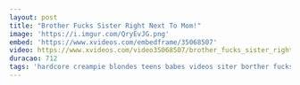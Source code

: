 ```yaml
---
layout: post
title: "Brother Fucks Sister Right Next To Mom!"
image: 'https://i.imgur.com/QryEvJG.png'
embed: 'https://www.xvideos.com/embedframe/35068507'
video: https://www.xvideos.com/video35068507/brother_fucks_sister_right_next_to_mom_-_familypornhd.com
duracao: 712
tags: 'hardcore creampie blondes teens babes videos siter borther fucks hd sis'
---
```

